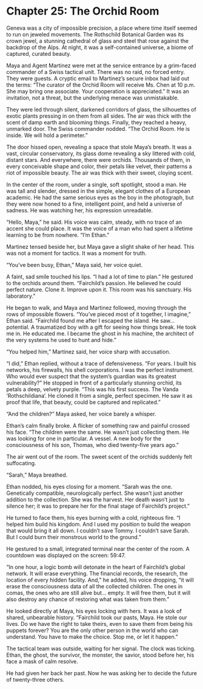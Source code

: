 # Chapter 25: The Orchid Room

Geneva was a city of impossible precision, a place where time itself seemed to run on jeweled movements. The Rothschild Botanical Garden was its crown jewel, a stunning cathedral of glass and steel that rose against the backdrop of the Alps. At night, it was a self-contained universe, a biome of captured, curated beauty.

Maya and Agent Martinez were met at the service entrance by a grim-faced commander of a Swiss tactical unit. There was no raid, no forced entry. They were guests. A cryptic email to Martinez’s secure inbox had laid out the terms: “The curator of the Orchid Room will receive Ms. Chen at 10 p.m. She may bring one associate. Your cooperation is appreciated.” It was an invitation, not a threat, but the underlying menace was unmistakable.

They were led through silent, darkened corridors of glass, the silhouettes of exotic plants pressing in on them from all sides. The air was thick with the scent of damp earth and blooming things. Finally, they reached a heavy, unmarked door. The Swiss commander nodded. “The Orchid Room. He is inside. We will hold a perimeter.”

The door hissed open, revealing a space that stole Maya’s breath. It was a vast, circular conservatory, its glass dome revealing a sky littered with cold, distant stars. And everywhere, there were orchids. Thousands of them, in every conceivable shape and color, their petals like velvet, their patterns a riot of impossible beauty. The air was thick with their sweet, cloying scent.

In the center of the room, under a single, soft spotlight, stood a man. He was tall and slender, dressed in the simple, elegant clothes of a European academic. He had the same serious eyes as the boy in the photograph, but they were now honed to a fine, intelligent point, and held a universe of sadness. He was watching her, his expression unreadable.

“Hello, Maya,” he said. His voice was calm, steady, with no trace of an accent she could place. It was the voice of a man who had spent a lifetime learning to be from nowhere. “I’m Ethan.”

Martinez tensed beside her, but Maya gave a slight shake of her head. This was not a moment for tactics. It was a moment for truth.

“You’ve been busy, Ethan,” Maya said, her voice quiet.

A faint, sad smile touched his lips. “I had a lot of time to plan.” He gestured to the orchids around them. “Fairchild’s passion. He believed he could perfect nature. Clone it. Improve upon it. This room was his sanctuary. His laboratory.”

He began to walk, and Maya and Martinez followed, moving through the rows of impossible flowers. “You’ve pieced most of it together, I imagine,” Ethan said. “Fairchild found me after I escaped the island. He saw… potential. A traumatized boy with a gift for seeing how things break. He took me in. He educated me. I became the ghost in his machine, the architect of the very systems he used to hunt and hide.”

“You helped him,” Martinez said, her voice sharp with accusation.

“I did,” Ethan replied, without a trace of defensiveness. “For years. I built his networks, his firewalls, his shell corporations. I was the perfect instrument. Who would ever suspect that the system’s guardian was its greatest vulnerability?” He stopped in front of a particularly stunning orchid, its petals a deep, velvety purple. “This was his first success. The Vanda ‘Rothschildiana’. He cloned it from a single, perfect specimen. He saw it as proof that life, that beauty, could be captured and replicated.”

“And the children?” Maya asked, her voice barely a whisper.

Ethan’s calm finally broke. A flicker of something raw and painful crossed his face. “The children were the same. He wasn’t just collecting them. He was looking for one in particular. A vessel. A new body for the consciousness of his son, Thomas, who died twenty-five years ago.”

The air went out of the room. The sweet scent of the orchids suddenly felt suffocating.

“Sarah,” Maya breathed.

Ethan nodded, his eyes closing for a moment. “Sarah was the one. Genetically compatible, neurologically perfect. She wasn’t just another addition to the collection. She was the harvest. Her death wasn’t just to silence her; it was to prepare her for the final stage of Fairchild’s project.”

He turned to face them, his eyes burning with a cold, righteous fire. “I helped him build his kingdom. And I used my position to build the weapon that would bring it all down. I couldn’t save Tommy. I couldn’t save Sarah. But I could burn their monstrous world to the ground.”

He gestured to a small, integrated terminal near the center of the room. A countdown was displayed on the screen: 59:47.

“In one hour, a logic bomb will detonate in the heart of Fairchild’s global network. It will erase everything. The financial records, the research, the location of every hidden facility. And,” he added, his voice dropping, “it will erase the consciousness data of all the collected children. The ones in comas, the ones who are still alive but… empty. It will free them, but it will also destroy any chance of restoring what was taken from them.”

He looked directly at Maya, his eyes locking with hers. It was a look of shared, unbearable history. “Fairchild took our pasts, Maya. He stole our lives. Do we have the right to take theirs, even to save them from being his puppets forever? You are the only other person in the world who can understand. You have to make the choice. Stop me, or let it happen.”

The tactical team was outside, waiting for her signal. The clock was ticking. Ethan, the ghost, the survivor, the monster, the savior, stood before her, his face a mask of calm resolve.

He had given her back her past. Now he was asking her to decide the future of twenty-three others.
